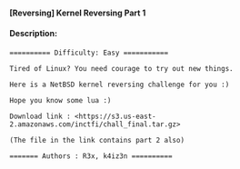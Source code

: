 #### [Reversing] Kernel Reversing Part 1  

#### Description:   

```
========== Difficulty: Easy ===========

Tired of Linux? You need courage to try out new things.

Here is a NetBSD kernel reversing challenge for you :)

Hope you know some lua :)

Download link : <https://s3.us-east-2.amazonaws.com/inctfi/chall_final.tar.gz>

(The file in the link contains part 2 also)

======= Authors : R3x, k4iz3n ==========
```

